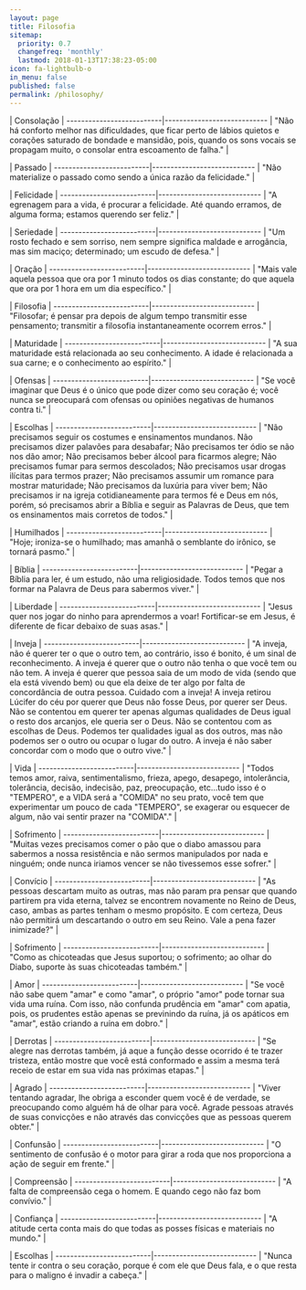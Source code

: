 ```yaml
---
layout: page
title: Filosofia
sitemap:
  priority: 0.7
  changefreq: 'monthly'
  lastmod: 2018-01-13T17:38:23-05:00
icon: fa-lightbulb-o
in_menu: false
published: false
permalink: /philosophy/
---
```


| Consolação |
--------------------------|----------------------------
| "Não há conforto melhor nas dificuldades, que ficar perto de lábios quietos e corações saturado de bondade e mansidão, pois, quando os sons vocais se propagam muito, o consolar entra escoamento de falha." |

| Passado |
--------------------------|----------------------------
| "Não materialize o passado como sendo a única razão da felicidade." |

| Felicidade |
--------------------------|----------------------------
| "A egrenagem para a vida, é procurar a felicidade. Até quando erramos, de alguma forma; estamos querendo ser feliz." |

| Seriedade |
--------------------------|----------------------------
| "Um rosto fechado e sem sorriso, nem sempre significa maldade e arrogância, mas sim maciço; determinado; um escudo de defesa." |

| Oração |
--------------------------|----------------------------
| "Mais vale aquela pessoa que ora por 1 minuto todos os dias constante; do que aquela que ora por 1 hora em um dia específico." |

| Filosofia |
--------------------------|----------------------------
| "Filosofar; é pensar pra depois de algum tempo transmitir esse pensamento; transmitir a filosofia instantaneamente ocorrem erros." |

| Maturidade |
--------------------------|----------------------------
| "A sua maturidade está relacionada ao seu conhecimento. A idade é relacionada a sua carne; e o conhecimento ao espírito." |

| Ofensas |
--------------------------|----------------------------
| "Se você imaginar que Deus é o único que pode dizer como seu coração é; você nunca se preocupará com ofensas ou opiniões negativas de humanos contra ti." |

| Escolhas |
--------------------------|----------------------------
| "Não precisamos seguir os costumes e ensinamentos mundanos. Não precisamos dizer palavões para desabafar; Não precisamos ter ódio se não nos dão amor; Não precisamos beber álcool para ficarmos alegre; Não precisamos fumar para sermos descolados; Não precisamos usar drogas ilícitas para termos prazer; Não precisamos assumir um romance para mostrar maturidade; Não precisamos da luxúria para viver bem; Não precisamos ir na igreja cotidianeamente para termos fé e Deus em nós, porém, só precisamos abrir a Bíblia e seguir as Palavras de Deus, que tem os ensinamentos mais corretos de todos." |

| Humilhados |
--------------------------|----------------------------
| "Hoje; ironiza-se o humilhado; mas amanhã o semblante do irônico, se tornará pasmo." |

| Bíblia |
--------------------------|----------------------------
| "Pegar a Bíblia para ler, é um estudo, não uma religiosidade. Todos temos que nos formar na Palavra de Deus para sabermos viver." |

| Liberdade |
--------------------------|----------------------------
| "Jesus quer nos jogar do ninho para aprendermos a voar! Fortificar-se em Jesus, é diferente de ficar debaixo de suas asas." |

| Inveja |
--------------------------|----------------------------
| "A inveja, não é querer ter o que o outro tem, ao contrário, isso é bonito, é um sinal de reconhecimento. A inveja é querer que o outro não tenha o que você tem ou não tem. A inveja é querer que pessoa saia de um modo de vida (sendo que ela está vivendo bem) ou que ela deixe de ter algo por falta de concordância de outra pessoa. Cuidado com a inveja! A inveja retirou Lúcifer do céu por querer que Deus não fosse Deus, por querer ser Deus. Não se contentou em querer ter apenas algumas qualidades de Deus igual o resto dos arcanjos, ele queria ser o Deus. Não se contentou com as escolhas de Deus. Podemos ter qualidades igual as dos outros, mas não podemos ser o outro ou ocupar o lugar do outro. A inveja é não saber concordar com o modo que o outro vive." |

| Vida |
--------------------------|----------------------------
| "Todos temos amor, raiva, sentimentalismo, frieza, apego, desapego, intolerância, tolerância, decisão, indecisão, paz, preocupação, etc...tudo isso é o "TEMPERO", e a VIDA será a "COMIDA" no seu prato, você tem que experimentar um pouco de cada "TEMPERO", se exagerar ou esquecer de algum, não vai sentir prazer na "COMIDA"." |

| Sofrimento |
--------------------------|----------------------------
| "Muitas vezes precisamos comer o pão que o diabo amassou para sabermos a nossa resistência e não sermos manipulados por nada e ninguém; onde nunca iriamos vencer se não tivessemos esse sofrer." |

| Convício |
--------------------------|----------------------------
| "As pessoas descartam muito as outras, mas não param pra pensar que quando partirem pra vida eterna, talvez se encontrem novamente no Reino de Deus, caso, ambas as partes tenham o mesmo propósito. E com certeza, Deus não permitirá um descartando o outro em seu Reino. Vale a pena fazer inimizade?" |

| Sofrimento |
--------------------------|----------------------------
| "Como as chicoteadas que Jesus suportou; o sofrimento; ao olhar do Diabo, suporte às suas chicoteadas também.﻿" |

| Amor |
--------------------------|----------------------------
| "Se você não sabe quem "amar" e como "amar", o próprio "amor" pode tornar sua vida uma ruína. Com isso, não confunda prudência em "amar" com apatia, pois, os prudentes estão apenas se previnindo da ruína, já os apáticos em "amar", estão criando a ruína em dobro." |

| Derrotas |
--------------------------|----------------------------
| "Se alegre nas derrotas também, já aque a função desse ocorrido é te trazer tristeza, então mostre que você está conformado e assim a mesma terá receio de estar em sua vida nas próximas etapas." |

| Agrado |
--------------------------|----------------------------
| "Viver tentando agradar, lhe obriga a esconder quem você é de verdade, se preocupando como alguém há de olhar para você. Agrade pessoas através de suas convicções e não através das convicções que as pessoas querem obter." |

| Confunsão |
--------------------------|----------------------------
| "O sentimento de confusão é o motor para girar a roda que nos proporciona a ação de seguir em frente." |

| Compreensão |
--------------------------|----------------------------
| "A falta de compreensão cega o homem. E quando cego não faz bom convívio." |

| Confiança |
--------------------------|----------------------------
| "A atitude certa conta mais do que todas as posses físicas e materiais no mundo." |

| Escolhas |
--------------------------|----------------------------
| "Nunca tente ir contra o seu coração, porque é com ele que Deus fala, e o que resta para o maligno é invadir a cabeça." |
